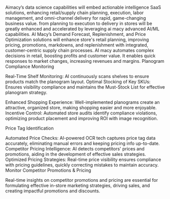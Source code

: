 Aimacy’s data science capabilities will embed actionable intelligence  SaaS solutions, enhancing retail/supply chain planning, execution, labor management, and omni-channel delivery for rapid, game-changing business value. from planning to execution to delivery in stores will be greatly enhanced and accelerated by leveraging ai macy advanced AI/ML capabilities. AI Macy’s Demand Forecast, Replenishment, and Price Optimization solutions will enhance store's retail planning, improving pricing, promotions, markdowns, and replenishment with integrated, customer-centric supply chain processes. AI macy automates complex decisions in retail, boosting profits and customer value. It enables quick responses to market changes, increasing revenues and margins. 
 Planogram Compliance Monitoring

Real-Time Shelf Monitoring: AI continuously scans shelves to ensure products match the planogram layout.
Optimal Stocking of Key SKUs: Ensures visibility compliance and maintains the Must-Stock List for effective planogram strategy.

Enhanced Shopping Experience: Well-implemented planograms create an attractive, organized store, making shopping easier and more enjoyable.
Incentive Control: Automated store audits identify compliance violations, optimizing product placement and improving ROI with image recognition.

Price Tag Identification

Automated Price Checks: AI-powered OCR tech captures price tag data accurately, eliminating manual errors and keeping pricing info up-to-date.
Competitor Pricing Intelligence: AI detects competitors' prices and promotions, aiding in the development of effective sales strategies.
Optimized Pricing Strategies: Real-time price visibility ensures compliance with pricing guidelines, quickly correcting mistakes to maintain accuracy.
Monitor Competitor Promotions & Pricing

Real-time insights on competitor promotions and pricing are essential for formulating effective in-store marketing strategies, driving sales, and creating impactful promotions and discounts.

